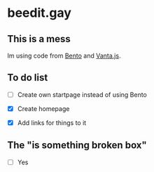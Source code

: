 # beedit.gay
## This is a mess
Im using code from [Bento](https://github.com/migueravila/Bento) and [Vanta.js](https://www.vantajs.com).
## To do list
- [ ] Create own startpage instead of using Bento

- [x] Create homepage

- [x] Add links for things to it

## The "is something broken box"
- [ ] Yes
